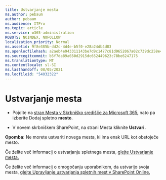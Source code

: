 ```yaml
---
title: Ustvarjanje mesta
ms.author: pebaum
author: pebaum
ms.audience: ITPro
ms.topic: article
ms.service: o365-administration
ROBOTS: NOINDEX, NOFOLLOW
localization_priority: Normal
ms.assetid: 9f8e385b-dd2c-4d4e-b5f0-e28a24db4d83
ms.openlocfilehash: a2aeb4e943311143be7d9c1477c81d9652067a02c739dc258e4187deb79cade7
ms.sourcegitcommit: b5f7da89a650d2915dc652449623c78be6247175
ms.translationtype: MT
ms.contentlocale: sl-SI
ms.lasthandoff: 08/05/2021
ms.locfileid: "54032322"
---
```

# <a name="create-a-site"></a>Ustvarjanje mesta

- Pojdite na [stran Mesta v Skrbniško središče za Microsoft 365](https://portal.office.com/adminportal/home#/SitesList), nato pa izberite Dodaj spletno **mesto**. 
    
- V novem skrbniškem SharePoint, na strani Mesta kliknite **Ustvari.** 
    
**Opomba:** Ne morete ustvariti novega mesta, ki ima enak URL kot obstoječe mesto. 
  
Če želite več informacij o ustvarjanju spletnega mesta, [glejte Ustvarjanje mesta.](https://go.microsoft.com/fwlink/?linkid=866295)
  
Če želite več informacij o omogočanju uporabnikom, da ustvarijo svoja mesta, [glejte Upravljanje ustvarjanja spletnih mest v SharePoint Online.](https://go.microsoft.com/fwlink/?linkid=866296)
  

